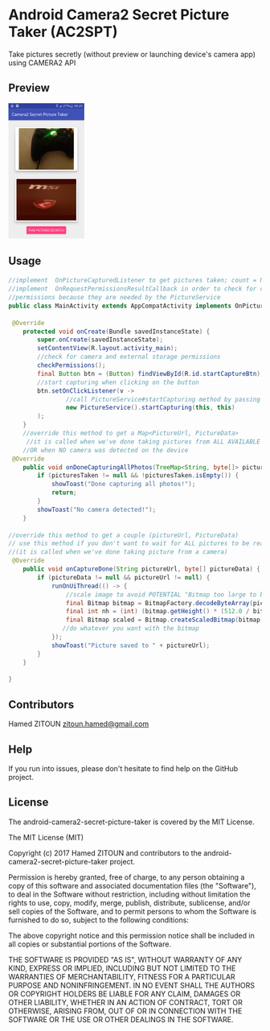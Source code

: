 # Android Camera2 Secret Picture Taker (AC2SPT)
Take pictures secretly (without preview or launching device's camera app) using CAMERA2 API
## Preview
<img src="preview/demo.png" alt="preview android camera2 API secret picture taker" width="30%">

## Usage
```java
//implement  OnPictureCapturedListener to get pictures taken; count = NB AVAILABLE CAMERAS on the device
//implement  OnRequestPermissionsResultCallback in order to check for camera and external storage
//permissions because they are needed by the PictureService
public class MainActivity extends AppCompatActivity implements OnPictureCapturedListener, ActivityCompat.OnRequestPermissionsResultCallback {

 @Override
    protected void onCreate(Bundle savedInstanceState) {
        super.onCreate(savedInstanceState);
        setContentView(R.layout.activity_main);
        //check for camera and external storage permissions
        checkPermissions();
        final Button btn = (Button) findViewById(R.id.startCaptureBtn);
        //start capturing when clicking on the button
        btn.setOnClickListener(v ->
                //call PictureService#startCapturing method by passing the activity (this) and the OnPictureCapturedListener (this) in parameters
                new PictureService().startCapturing(this, this)
        );
    }
    //override this method to get a Map<PictureUrl, PictureData> 
     //it is called when we've done taking pictures from ALL AVAILABLE cameras
    //OR when NO camera was detected on the device
 @Override
    public void onDoneCapturingAllPhotos(TreeMap<String, byte[]> picturesTaken) {
        if (picturesTaken != null && !picturesTaken.isEmpty()) {
            showToast("Done capturing all photos!");
            return;
        }
        showToast("No camera detected!");
    }

//override this method to get a couple (pictureUrl, PictureData)
// use this method if you don't want to wait for ALL pictures to be ready 
//(it is called when we've done taking picture from a camera)
 @Override
    public void onCaptureDone(String pictureUrl, byte[] pictureData) {
        if (pictureData != null && pictureUrl != null) {
            runOnUiThread(() -> {
                //scale image to avoid POTENTIAL "Bitmap too large to be uploaded into a texture" when displaying it in an ImageView
                final Bitmap bitmap = BitmapFactory.decodeByteArray(pictureData, 0, pictureData.length);
                final int nh = (int) (bitmap.getHeight() * (512.0 / bitmap.getWidth()));
                final Bitmap scaled = Bitmap.createScaledBitmap(bitmap, 512, nh, true);
               //do whatever you want with the bitmap
            });
            showToast("Picture saved to " + pictureUrl);
        }
    }

}
```
## Contributors

Hamed ZITOUN <zitoun.hamed@gmail.com>

## Help

If you run into issues, please don't hesitate to find help on the GitHub project.

## License

The android-camera2-secret-picture-taker is covered by the MIT License.

The MIT License (MIT)

Copyright (c) 2017 Hamed ZITOUN and contributors to the android-camera2-secret-picture-taker project.

Permission is hereby granted, free of charge, to any person obtaining a copy of this software and associated documentation files (the "Software"), to deal in the Software without restriction, including without limitation the rights to use, copy, modify, merge, publish, distribute, sublicense, and/or sell copies of the Software, and to permit persons to whom the Software is furnished to do so, subject to the following conditions:

The above copyright notice and this permission notice shall be included in all copies or substantial portions of the Software.

THE SOFTWARE IS PROVIDED "AS IS", WITHOUT WARRANTY OF ANY KIND, EXPRESS OR IMPLIED, INCLUDING BUT NOT LIMITED TO THE WARRANTIES OF MERCHANTABILITY, FITNESS FOR A PARTICULAR PURPOSE AND NONINFRINGEMENT. IN NO EVENT SHALL THE AUTHORS OR COPYRIGHT HOLDERS BE LIABLE FOR ANY CLAIM, DAMAGES OR OTHER LIABILITY, WHETHER IN AN ACTION OF CONTRACT, TORT OR OTHERWISE, ARISING FROM, OUT OF OR IN CONNECTION WITH THE SOFTWARE OR THE USE OR OTHER DEALINGS IN THE SOFTWARE.

